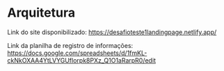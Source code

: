 # Arquitetura

Link do site disponibilizado: https://desafioteste1landingpage.netlify.app/

Link da planilha de registro de informações: https://docs.google.com/spreadsheets/d/1fmKL-ckNkOXAA4YtLVYGUflorpk8PXz_Q1O1aRarpR0/edit
